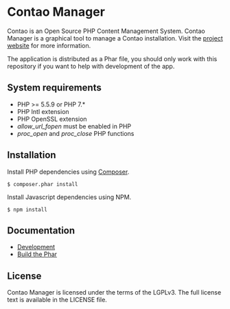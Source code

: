 # Contao Manager

Contao is an Open Source PHP Content Management System.
Contao Manager is a graphical tool to manage a Contao installation.
Visit the [project website][Contao] for more information.

The application is distributed as a Phar file, you should only work
with this repository if you want to help with development of the app.


## System requirements

- PHP >= 5.5.9 or PHP 7.*
- PHP Intl extension
- PHP OpenSSL extension
- *allow_url_fopen* must be enabled in PHP
- *proc_open* and *proc_close* PHP functions


## Installation

Install PHP dependencies using [Composer].

```
$ composer.phar install
```


Install Javascript dependencies using NPM.

```
$ npm install
```


## Documentation

 - [Development](docs/development.md)
 - [Build the Phar](docs/build-phar.md)


## License

Contao Manager is licensed under the terms of the LGPLv3.
The full license text is available in the LICENSE file.



[Composer]: http://getcomposer.org
[Contao]: https://contao.org
[issue #66]: https://github.com/contao/contao-manager/issues/66
